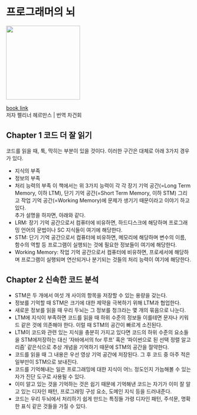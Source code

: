 # 프로그래머의 뇌

<img src="https://img.ridicdn.net/cover/852001285/xxlarge#1" width="200px">

[book link](https://ridibooks.com/books/852001285)  
저자 펠리너 헤르만스 | 번역 차건회

## Chapter 1 코드 더 잘 읽기

코드를 읽을 때, 툭, 막히는 부분이 있을 것이다. 이러한 구간은 대체로 아래 3가지 경우가 있다.

- 지식의 부족
- 정보의 부족
- 처리 능력의 부족
  이 책에서는 위 3가지 능력이 각 각 장기 기억 공간(=Long Term Memory, 이하 LTM), 단기 기억 공간(=Short Term Memory, 이하 STM) 그리고 작업 기억 공간(=Working Memory)에 문제가 생기기 때문이라고 이야기 하고 있다.  
  추가 설명을 하자면, 아래와 같다.
- LRM: 장기 기억 공간으로서 컴퓨터에 비유하면, 하드디스크에 해당하며 프로그래밍 언어의 문법이나 SC 지식들이 여기에 해당한다.
- STM: 단기 기억 공간으로서 컴퓨터에 비유하면, 메모리에 해당하며 변수의 이름, 함수의 역할 등 프로그램이 실행되는 것에 필요한 정보들이 여기에 해당한다.
- Working Memory: 작업 기억 공간으로서 컴퓨터에 비유하면, 프로세서에 해당하며 프로그램이 실행되며 연산되거나 분기되는 것들의 처리 능력이 여기에 해당한다.

## Chapter 2 신속한 코드 분석

- STM은 두 개에서 여섯 개 사이의 항목을 저장할 수 있는 용량을 갖는다.
- 정보를 기억할 때 STM은 크기에 대한 제약을 극복하기 위해 LTM과 협업한다.
- 새로운 정보를 읽을 때 우리 두뇌는 그 정보를 청크라는 몇 개의 묶음으로 나눈다.
- LTM에 지식이 부족하면 코드를 읽을 때 하위 수준의 정보들 이를테면 문자나 키워드 같은 것에 의존해야 한다. 이럴 때 STM의 공간이 빠르게 소진된다.
- LTM이 코드와 관련 있는 지식을 충분히 가지고 있다면 코드의 하위 수준의 요소들을 STM에저장하는 대신 ‘자바에서의 for 루프’ 혹은 ‘파이썬으로 된 선택 정렬 알고리즘’ 같은식으로 추상 개념을 기억하기 때문에 STM의 공간을 절약한다.
- 코드를 읽을 때 그 내용은 우선 영상 기억 공간에 저장된다. 그 후 코드 중 아주 적은 일부만이 STM으로 보내진다.
- 코드를 기억해내는 일은 프로그래밍에 대한 지식이 어느 정도인지 가늠해볼 수 있는 자가 진단 도구로 사용될 수 있다.
- 이미 알고 있는 것을 기억하는 것은 쉽기 때문에 기억해낸 코드는 자기가 이미 잘 알고 있는 디자인 패턴, 프로그래밍 구성 요소, 도메인 지식 등을 드러내준다.
- 코드는 우리 두뇌에서 처리하기 쉽게 만드는 특징들 가령 디자인 패턴, 주석문, 명확한 표식 같은 것들을 가질 수 있다.
